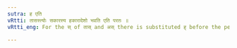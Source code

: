 ```yaml
---
sutra: ह एति
vRtti: तासस्त्योः सकारस्य हकारादेशो भवति एति परतः ॥
vRtti_eng: For the स् of तास् and अस् there is substituted ह् before the personal-ending ए ॥

---
```

